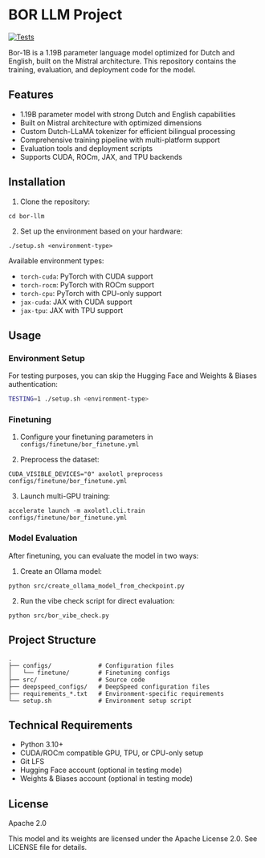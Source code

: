 # BOR LLM Project

[![Tests](https://github.com/yhavinga/bor-llm/actions/workflows/tests.yml/badge.svg)](https://github.com/yhavinga/bor-llm/actions/workflows/tests.yml)

Bor-1B is a 1.19B parameter language model optimized for Dutch and English, built on the Mistral architecture. This repository contains the training, evaluation, and deployment code for the model.

## Features

- 1.19B parameter model with strong Dutch and English capabilities
- Built on Mistral architecture with optimized dimensions
- Custom Dutch-LLaMA tokenizer for efficient bilingual processing
- Comprehensive training pipeline with multi-platform support
- Evaluation tools and deployment scripts
- Supports CUDA, ROCm, JAX, and TPU backends

## Installation

1. Clone the repository:
```git clone https://github.com/yourusername/bor-llm.git
cd bor-llm
```

2. Set up the environment based on your hardware:
```
./setup.sh <environment-type>
```

Available environment types:
- `torch-cuda`: PyTorch with CUDA support
- `torch-rocm`: PyTorch with ROCm support
- `torch-cpu`: PyTorch with CPU-only support
- `jax-cuda`: JAX with CUDA support
- `jax-tpu`: JAX with TPU support

## Usage

### Environment Setup

For testing purposes, you can skip the Hugging Face and Weights & Biases authentication:
```bash
TESTING=1 ./setup.sh <environment-type>
```

### Finetuning

1. Configure your finetuning parameters in `configs/finetune/bor_finetune.yml`

2. Preprocess the dataset:
```
CUDA_VISIBLE_DEVICES="0" axolotl preprocess configs/finetune/bor_finetune.yml
```
3. Launch multi-GPU training:
```
accelerate launch -m axolotl.cli.train configs/finetune/bor_finetune.yml
```

### Model Evaluation

After finetuning, you can evaluate the model in two ways:

1. Create an Ollama model:
```
python src/create_ollama_model_from_checkpoint.py
```

2. Run the vibe check script for direct evaluation:
```
python src/bor_vibe_check.py
```

## Project Structure

```
.
├── configs/             # Configuration files
│   └── finetune/        # Finetuning configs
├── src/                 # Source code
├── deepspeed_configs/   # DeepSpeed configuration files
├── requirements_*.txt   # Environment-specific requirements
└── setup.sh             # Environment setup script
```

## Technical Requirements

- Python 3.10+
- CUDA/ROCm compatible GPU, TPU, or CPU-only setup
- Git LFS
- Hugging Face account (optional in testing mode)
- Weights & Biases account (optional in testing mode)

## License
Apache 2.0

This model and its weights are licensed under the Apache License 2.0. See LICENSE file for details.
